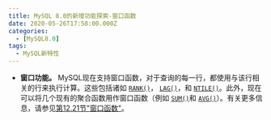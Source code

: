 ```yaml
---
title: MySQL 8.0的新增功能探索-窗口函数
date: 2020-05-26T17:58:00.000Z
categories:
  - [MySQL8.0]
tags:
  - MySQL新特性
---
```


- **窗口功能。** MySQL现在支持窗口函数，对于查询的每一行，都使用与该行相关的行来执行计算。这些包括诸如 [`RANK()`](https://dev.mysql.com/doc/refman/8.0/en/window-function-descriptions.html#function_rank)， [`LAG()`](https://dev.mysql.com/doc/refman/8.0/en/window-function-descriptions.html#function_lag)，和 [`NTILE()`](https://dev.mysql.com/doc/refman/8.0/en/window-function-descriptions.html#function_ntile)。此外，现在可以将几个现有的聚合函数用作窗口函数（例如 [`SUM()`](https://dev.mysql.com/doc/refman/8.0/en/group-by-functions.html#function_sum)和 [`AVG()`](https://dev.mysql.com/doc/refman/8.0/en/group-by-functions.html#function_avg)）。有关更多信息，请参见[第12.21节"窗口函数"](https://dev.mysql.com/doc/refman/8.0/en/window-functions.html)。
